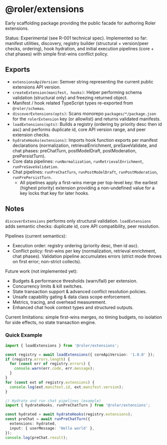 # @roler/extensions

Early scaffolding package providing the public facade for authoring Roler extensions.

Status: Experimental (see R-001 technical spec). Implemented so far: manifest utilities, discovery, registry builder (structural + version/peer checks, ordering), hook hydration, and initial execution pipelines (core + chat phases) with simple first-wins conflict policy.

## Exports

- `extensionsApiVersion`: Semver string representing the current public extensions API version.
- `createExtension(manifest, hooks)`: Helper performing schema validation (structural only) and freezing returned object.
- Manifest / hook related TypeScript types re-exported from `@roler/schemas`.
- `discoverExtensions(opts)`: Scans monorepo `packages/*/package.json` for the `rolerExtension` key (or allowlist) and returns validated manifests.
- `loadExtensions(opts)`: Builds a registry (ordering by priority desc then id asc) and performs duplicate id, core API version range, and peer extension checks.
- `hydrateHooks(extensions)`: Imports hook function exports per manifest declarations (normalization, retrievalEnrichment, preSaveValidate, and chat phases: preChatTurn, postModelDraft, postModeration, prePersistTurn).
- Core data pipelines: `runNormalization`, `runRetrievalEnrichment`, `runPreSaveValidation`.
- Chat pipelines: `runPreChatTurn`, `runPostModelDraft`, `runPostModeration`, `runPrePersistTurn`.
  - All pipelines apply a first-wins merge per top-level key: the earliest (highest priority) extension providing a non-undefined value for a key locks that key for later hooks.

## Notes

`discoverExtensions` performs only structural validation.
`loadExtensions` adds semantic checks: duplicate id, core API compatibility, peer resolution.

Pipelines (current semantics):

- Execution order: registry ordering (priority desc, then id asc).
- Conflict policy: first-wins per key (normalization, retrieval enrichment, chat phases). Validation pipeline accumulates errors (strict mode throws on first error; non-strict collects).

Future work (not implemented yet):

- Budgets & performance thresholds (warn/fail) per extension.
- Concurrency limits & kill switches.
- State transaction support & advanced conflict resolution policies.
- Unsafe capability gating & data class scope enforcement.
- Metrics, tracing, and overhead measurement.
- Enhanced chat hook context types and structured outputs.

Current limitations: simple first-wins merges, no timing budgets, no isolation for side effects, no state transaction engine.

### Quick Example

```ts
import { loadExtensions } from '@roler/extensions';

const registry = await loadExtensions({ coreApiVersion: '1.0.0' });
if (registry.errors.length) {
  for (const err of registry.errors) {
    console.warn(err.code, err.message);
  }
}
for (const ext of registry.extensions) {
  console.log(ext.manifest.id, ext.manifest.version);
}

// Hydrate and run chat pipelines (example)
import { hydrateHooks, runPreChatTurn } from '@roler/extensions';

const hydrated = await hydrateHooks(registry.extensions);
const preChat = await runPreChatTurn({
  extensions: hydrated,
  input: { userMessage: 'Hello world' },
});
console.log(preChat.result);
```
